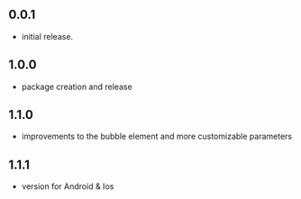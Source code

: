 ## 0.0.1
- initial release.

## 1.0.0
- package creation and release

## 1.1.0
- improvements to the bubble element and more customizable parameters

## 1.1.1
- version for Android & Ios
